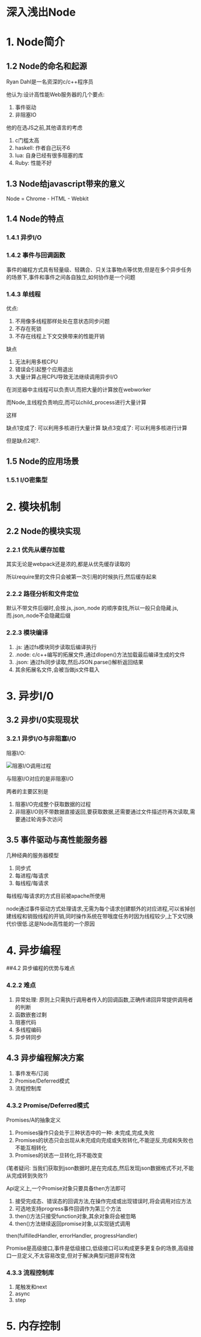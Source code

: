# 深入浅出Node

# 1. Node简介

## 1.2 Node的命名和起源

Ryan Dahl是一名资深的c/c++程序员

他认为:设计高性能Web服务器的几个要点:

1. 事件驱动
2. 非阻塞IO

他的在选JS之前,其他语言的考虑

1. c门槛太高
2. haskell: 作者自己玩不6
3. lua: 自身已经有很多阻塞的库
4. Ruby: 性能不好

## 1.3 Node给javascript带来的意义

Node = Chrome - HTML - Webkit

## 1.4 Node的特点

### 1.4.1 异步I/O

### 1.4.2 事件与回调函数

事件的编程方式具有轻量级、轻耦合、只关注事物点等优势,但是在多个异步任务的场景下,事件和事件之间各自独立,如何协作是一个问题

### 1.4.3 单线程

优点: 

1. 不用像多线程那样处处在意状态同步问题
2. 不存在死锁
3. 不存在线程上下文交换带来的性能开销

缺点

1. 无法利用多核CPU
2. 错误会引起整个应用退出
3. 大量计算占用CPU导致无法继续调用异步I/O

在浏览器中主线程可以负责UI,而把大量的计算放在webworker

而Node,主线程负责响应,而可以child_process进行大量计算

这样

缺点1变成了: 可以利用多核进行大量计算
缺点3变成了: 可以利用多核进行计算

但是缺点2呢?.

## 1.5 Node的应用场景

### 1.5.1 I/O密集型

# 2. 模块机制

## 2.2 Node的模块实现

### 2.2.1 优先从缓存加载

其实无论是webpack还是浓的,都是从优先缓存读取的

所以require里的文件只会被第一次引用的时候执行,然后缓存起来

### 2.2.2 路径分析和文件定位

默认不带文件后缀时,会按.js,.json,.node
的顺序查找,所以一般只会隐藏.js,而.json,.node不会隐藏后缀

### 2.2.3 模块编译

1. .js: 通过fs模块同步读取后编译执行
2. .node: c/c++编写的拓展文件,通过dlopen()方法加载最后编译生成的文件
3. .json: 通过fs同步读取,然后JSON.parse()解析返回结果
4. 其余拓展名文件,会被当做js文件载入

# 3. 异步I/0

## 3.2 异步I/0实现现状

### 3.2.1 异步I/O与非阻塞I/O

阻塞I/O: 

![阻塞I/O调用过程](/assets/QQ20170111-0.png)

与阻塞I/O对应的是非阻塞I/O

两者的主要区别是

1. 阻塞I/O完成整个获取数据的过程
2. 非阻塞I/O则不带数据直接返回,要获取数据,还需要通过文件描述符再次读取,需要通过轮询多次访问

## 3.5 事件驱动与高性能服务器

几种经典的服务器模型

1. 同步式
2. 每进程/每请求
3. 每线程/每请求

每线程/每请求的方式目前被apache所使用

node通过事件驱动方式处理请求,无需为每个请求创建额外的对应进程,可以省掉创建线程和销毁线程的开销,同时操作系统在带哦度任务时因为线程较少,上下文切换代价很低.这是Node高性能的一个原因

# 4. 异步编程

##4.2 异步编程的优势与难点

### 4.2.2 难点

1. 异常处理: 原则上只需执行调用者传入的回调函数,正确传递回异常提供调用者的判断
2. 函数嵌套过剩
3. 阻塞代码
4. 多线程编码
5. 异步转同步

## 4.3 异步编程解决方案

1. 事件发布/订阅
2. Promise/Deferred模式
3. 流程控制库

### 4.3.2 Promise/Deferred模式

Promises/A的抽象定义

1. Promises操作只会处于三种状态中的一种: 未完成,完成,失败
2. Promises的状态只会出现从未完成向完成或失败转化,不能逆反,完成和失败也不能互相转化
3. Promises的状态一旦转化,将不能改变

(笔者疑问: 当我们获取到json数据时,是在完成态,然后发现json数据格式不对,不能从完成转到失败?)

Api定义上,一个Promise对象只要具备then方法即可

1. 接受完成态、错误态的回调方法,在操作完成或出现错误时,将会调用对应方法
2. 可选地支持progress事件回调作为第三个方法
3. then()方法只接受function对象,其余对象将会被忽略
4. then()方法继续返回promise对象,以实现链式调用

then(fulfilledHandler, errorHandler, progressHandler)

Promise是高级接口,事件是低级接口,低级接口可以构成更多更复杂的场景,高级接口一旦定义,不太容易改变,但对于解决典型问题非常有效

### 4.3.3 流程控制库

1. 尾触发和next
2. async
3. step

# 5. 内存控制








